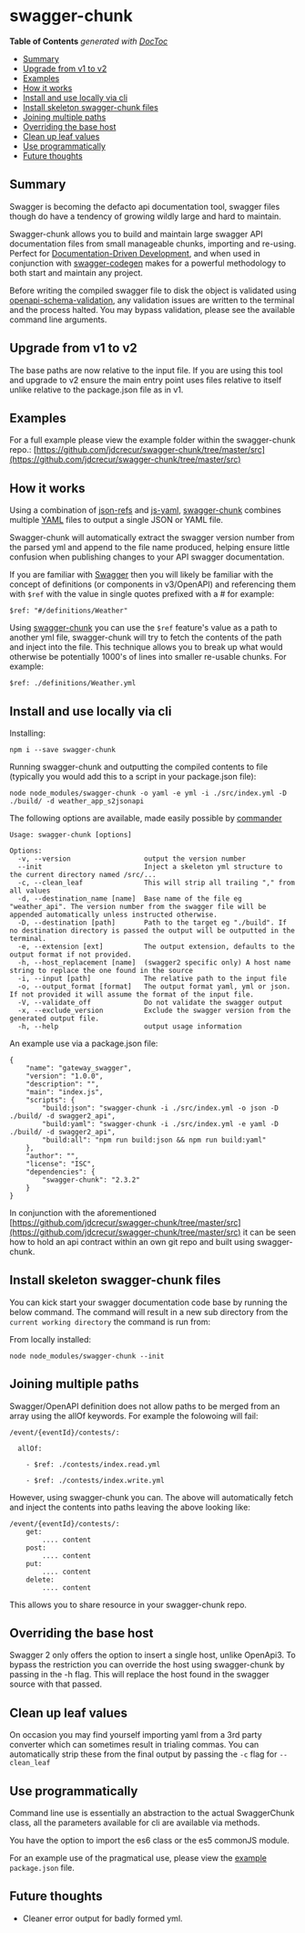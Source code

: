 # swagger-chunk

<!-- START doctoc generated TOC please keep comment here to allow auto update -->
<!-- DON'T EDIT THIS SECTION, INSTEAD RE-RUN doctoc TO UPDATE -->
**Table of Contents**  *generated with [DocToc](https://github.com/thlorenz/doctoc)*

- [Summary](#summary)
- [Upgrade from v1 to v2](#upgrade-from-v1-to-v2)
- [Examples](#examples)
- [How it works](#how-it-works)
- [Install and use locally via cli](#install-and-use-locally-via-cli)
- [Install skeleton swagger-chunk files](#install-skeleton-swagger-chunk-files)
- [Joining multiple paths](#joining-multiple-paths)
- [Overriding the base host](#overriding-the-base-host)
- [Clean up leaf values](#clean-up-leaf-values)
- [Use programmatically](#use-programmatically)
- [Future thoughts](#future-thoughts)

<!-- END doctoc generated TOC please keep comment here to allow auto update -->

## Summary
Swagger is becoming the defacto api documentation tool, swagger files though do have a tendency of growing wildly large and hard to maintain.

Swagger-chunk allows you to build and maintain large swagger API documentation files from small manageable chunks, importing and re-using. Perfect for [Documentation-Driven Development](https://gist.github.com/zsup/9434452), and when used in conjunction with [swagger-codegen](https://swagger.io/swagger-codegen/) makes for a powerful methodology to both start and maintain any project.

Before writing the compiled swagger file to disk the object is validated using [openapi-schema-validation](https://www.npmjs.com/package/openapi-schema-validation), any validation issues are written to the terminal and the process halted. You may bypass validation, please see the available command line arguments.

## Upgrade from v1 to v2
The base paths are now relative to the input file. If you are using this tool and upgrade to v2 ensure the main entry point uses files relative to itself unlike relative to the package.json file as in v1.

## Examples
For a full example please view the example folder within the swagger-chunk repo.: [https://github.com/jdcrecur/swagger-chunk/tree/master/src](https://github.com/jdcrecur/swagger-chunk/tree/master/src)

## How it works
Using a combination of [json-refs](https://www.npmjs.com/package/json-refs) and [js-yaml](https://www.npmjs.com/package/js-yaml), [swagger-chunk](https://www.npmjs.com/package/swagger-chunk) combines multiple [YAML](http://yaml.org) files to output a single JSON or YAML file. 

Swagger-chunk will automatically extract the swagger version number from the parsed yml and append to the file name produced, helping ensure little confusion when publishing changes to your API swagger documentation.

If you are familiar with [Swagger](https://swagger.io) then you will likely be familiar with the concept of definitions (or components in v3/OpenAPI) and referencing them with `$ref` with the value in single quotes prefixed with a # for example:
 ```
 $ref: "#/definitions/Weather"
 ```

Using [swagger-chunk](https://www.npmjs.com/package/swagger-chunk) you can use the `$ref` feature's value as a path to another yml file, swagger-chunk will try to fetch the contents of the path and inject into the file. This technique allows you to break up what would otherwise be potentially 1000's of lines into smaller re-usable chunks. For example:
 ```
 $ref: ./definitions/Weather.yml
 ```

## Install and use locally via cli
Installing: 
```
npm i --save swagger-chunk
```

Running swagger-chunk and outputting the compiled contents to file (typically you would add this to a script in your package.json file): 
```
node node_modules/swagger-chunk -o yaml -e yml -i ./src/index.yml -D ./build/ -d weather_app_s2jsonapi
```

The following options are available, made easily possible by [commander](https://www.npmjs.com/package/commander)
```
Usage: swagger-chunk [options]

Options:
  -v, --version                  output the version number
  --init                         Inject a skeleton yml structure to the current directory named /src/...
  -c, --clean_leaf               This will strip all trailing "," from all values
  -d, --destination_name [name]  Base name of the file eg "weather_api". The version number from the swagger file will be appended automatically unless instructed otherwise.
  -D, --destination [path]       Path to the target eg "./build". If no destination directory is passed the output will be outputted in the terminal.
  -e, --extension [ext]          The output extension, defaults to the output format if not provided.
  -h, --host_replacement [name]  (swagger2 specific only) A host name string to replace the one found in the source
  -i, --input [path]             The relative path to the input file
  -o, --output_format [format]   The output format yaml, yml or json. If not provided it will assume the format of the input file.
  -V, --validate_off             Do not validate the swagger output
  -x, --exclude_version          Exclude the swagger version from the generated output file. 
  -h, --help                     output usage information

```

An example use via a package.json file:
```
{
    "name": "gateway_swagger",
    "version": "1.0.0",
    "description": "",
    "main": "index.js",
    "scripts": {
        "build:json": "swagger-chunk -i ./src/index.yml -o json -D ./build/ -d swagger2_api",
        "build:yaml": "swagger-chunk -i ./src/index.yml -e yaml -D ./build/ -d swagger2_api",
        "build:all": "npm run build:json && npm run build:yaml"
    },
    "author": "",
    "license": "ISC",
    "dependencies": {
        "swagger-chunk": "2.3.2"
    }
}
```
In conjunction with the aforementioned [https://github.com/jdcrecur/swagger-chunk/tree/master/src](https://github.com/jdcrecur/swagger-chunk/tree/master/src) it can be seen how to hold an api contract within an own git repo and built using swagger-chunk.


## Install skeleton swagger-chunk files
You can kick start your swagger documentation code base by running the below command. The command will result in a new sub directory from the `current working directory` the command is run from:

From locally installed:
```
node node_modules/swagger-chunk --init
```

## Joining multiple paths

Swagger/OpenAPI definition does not allow paths to be merged from an array using the allOf keywords. For example the folowoing will fail:
```
/event/{eventId}/contests/:

  allOf:

    - $ref: ./contests/index.read.yml

    - $ref: ./contests/index.write.yml
```

However, using swagger-chunk you can. The above will automatically fetch and inject the contents into paths leaving the above looking like:
```
/event/{eventId}/contests/:
    get:
        .... content
    post:
        .... content
    put:
        .... content
    delete:
        .... content
```

This allows you to share resource in your swagger-chunk repo.

## Overriding the base host
Swagger 2 only offers the option to insert a single host, unlike OpenApi3. To bypass the restriction you can override the host using swagger-chunk by passing in the -h flag. This will replace the host found in the swagger source with that passed.

## Clean up leaf values
On occasion you may find yourself importing yaml from a 3rd party converter which can sometimes result in trialing commas. You can automatically strip these from the final output by passing the `-c` flag for `--clean_leaf`

## Use programmatically
Command line use is essentially an abstraction to the actual SwaggerChunk class, all the parameters available for cli are available via methods.

You have the option to import the es6 class or the es5 commonJS module.

For an example use of the pragmatical use, please view the [example](https://github.com/jdcrecur/swagger-chunk/tree/master/example) `package.json` file.

## Future thoughts
- Cleaner error output for badly formed yml.
